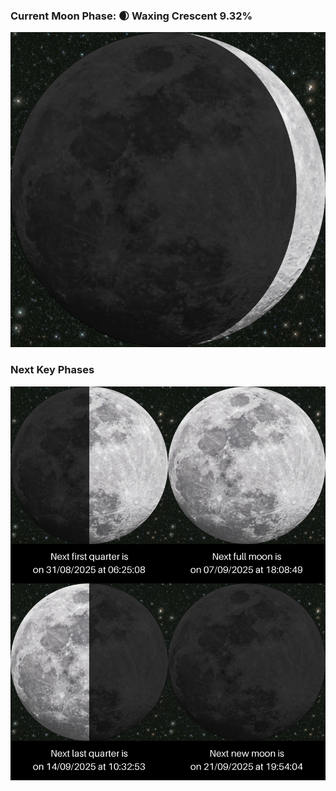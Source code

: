 ### Current Moon Phase: 🌒 Waxing Crescent 9.32%
![Moon Phase](moonphase.png)
### Next Key Phases
![Gallery](gallery.png)